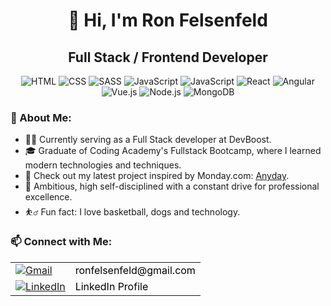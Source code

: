 <h1 align="center">👋 Hi, I'm Ron Felsenfeld</h1>
<h2 align="center">Full Stack / Frontend Developer</h2>

<p align="center">
  <img src="https://img.icons8.com/color/48/000000/html-5.png" alt="HTML"/>
  <img src="https://img.icons8.com/color/48/000000/css3.png" alt="CSS"/>
  <img src="https://img.icons8.com/color/48/000000/sass.png" alt="SASS"/>
  <img src="https://img.icons8.com/color/48/000000/javascript.png" alt="JavaScript"/>
  <img src="https://img.icons8.com/color/48/000000/typescript.png" alt="JavaScript"/>
  <img src="https://img.icons8.com/plasticine/48/000000/react.png" alt="React"/>
  <img src="https://img.icons8.com/color/48/000000/angularjs.png" alt="Angular"/>
  <img src="https://img.icons8.com/color/48/000000/vue-js.png" alt="Vue.js"/>
  <img src="https://img.icons8.com/color/48/000000/nodejs.png" alt="Node.js"/>
  <img src="https://img.icons8.com/color/48/000000/mongodb.png" alt="MongoDB"/>
</p>

<h3>🌟 About Me:</h3>
<ul>
  <li>👨‍💻 Currently serving as a Full Stack developer at DevBoost.</li>
  <li>🎓 Graduate of Coding Academy's Fullstack Bootcamp, where I learned modern technologies and techniques.</li>
  <li>🔗 Check out my latest project inspired by Monday.com: <a href="https://anyday-lodf.onrender.com//">Anyday</a>.</li>
  <li>🎯 Ambitious, high self-disciplined with a constant drive for professional excellence.</li>
  <li>⛹️‍♂️ Fun fact: I love basketball, dogs and technology.</li>
</ul>

<h3>📫 Connect with Me:</h3>
<table>
  <tr>
    <td><a href="mailto:ronfelsenfeld@gmail.com"><img src="https://img.icons8.com/color/48/000000/gmail.png" alt="Gmail" style="vertical-align: middle;" /></a></td>
    <td><a href="mailto:ronfelsenfeld@gmail.com" style="vertical-align: middle; text-decoration: none; color: black;">ronfelsenfeld@gmail.com</a></td>
  </tr>
  <tr>
    <td><a href="https://www.linkedin.com/in/ron-felsenfeld/"><img src="https://img.icons8.com/fluent/48/000000/linkedin.png" alt="LinkedIn" style="vertical-align: middle;" /></a></td>
    <td><a href="https://www.linkedin.com/in/ron-felsenfeld/" style="vertical-align: middle; text-decoration: none; color: black;">LinkedIn Profile</a></td>
  </tr>
</table>
